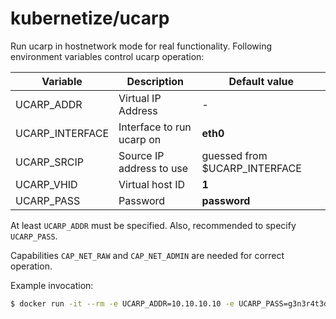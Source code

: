 # kubernetize/ucarp

Run ucarp in hostnetwork mode for real functionality. Following environment variables control ucarp
operation:

Variable | Description | Default value
-|-|-
UCARP_ADDR | Virtual IP Address | -
UCARP_INTERFACE | Interface to run ucarp on | __eth0__
UCARP_SRCIP | Source IP address to use | guessed from $UCARP_INTERFACE
UCARP_VHID | Virtual host ID | __1__
UCARP_PASS | Password | __password__

At least `UCARP_ADDR` must be specified. Also, recommended to specify `UCARP_PASS`.

Capabilities `CAP_NET_RAW` and `CAP_NET_ADMIN` are needed for correct operation.

Example invocation:

```sh
$ docker run -it --rm -e UCARP_ADDR=10.10.10.10 -e UCARP_PASS=g3n3r4t3d --network host --cap-add CAP_NET_RAW --cap-add CAP_NET_ADMIN ghcr.io/kubernetize/ucarp
```
